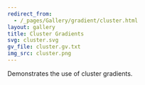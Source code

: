 ```yaml
---
redirect_from:
  - /_pages/Gallery/gradient/cluster.html
layout: gallery
title: Cluster Gradients
svg: cluster.svg
gv_file: cluster.gv.txt
img_src: cluster.png
---
```

Demonstrates the use of cluster gradients.
